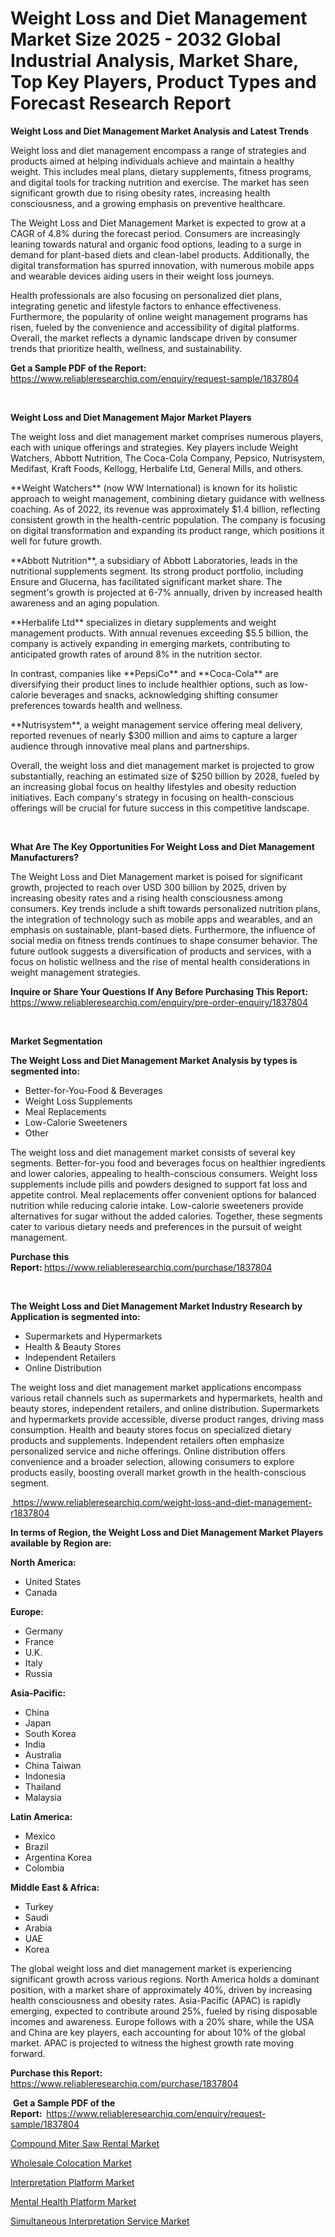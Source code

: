 <p><h1>Weight Loss and Diet Management Market Size 2025 - 2032 Global Industrial Analysis, Market Share, Top Key Players, Product Types and Forecast Research Report</h1></p><p><strong>Weight Loss and Diet Management Market Analysis and Latest Trends</strong></p>
<p><p>Weight loss and diet management encompass a range of strategies and products aimed at helping individuals achieve and maintain a healthy weight. This includes meal plans, dietary supplements, fitness programs, and digital tools for tracking nutrition and exercise. The market has seen significant growth due to rising obesity rates, increasing health consciousness, and a growing emphasis on preventive healthcare.</p><p>The Weight Loss and Diet Management Market is expected to grow at a CAGR of 4.8% during the forecast period. Consumers are increasingly leaning towards natural and organic food options, leading to a surge in demand for plant-based diets and clean-label products. Additionally, the digital transformation has spurred innovation, with numerous mobile apps and wearable devices aiding users in their weight loss journeys. </p><p>Health professionals are also focusing on personalized diet plans, integrating genetic and lifestyle factors to enhance effectiveness. Furthermore, the popularity of online weight management programs has risen, fueled by the convenience and accessibility of digital platforms. Overall, the market reflects a dynamic landscape driven by consumer trends that prioritize health, wellness, and sustainability.</p></p>
<p><strong>Get a Sample PDF of the Report:&nbsp;</strong> <a href="https://www.reliableresearchiq.com/enquiry/request-sample/1837804?utm_campaign=104&utm_medium=2&utm_source=Github&utm_content=ia&utm_term=11032025&utm_id=weight-loss-and-diet-management">https://www.reliableresearchiq.com/enquiry/request-sample/1837804</a></p>
<p>&nbsp;</p>
<p><strong>Weight Loss and Diet Management Major Market Players</strong></p>
<p><p>The weight loss and diet management market comprises numerous players, each with unique offerings and strategies. Key players include Weight Watchers, Abbott Nutrition, The Coca-Cola Company, Pepsico, Nutrisystem, Medifast, Kraft Foods, Kellogg, Herbalife Ltd, General Mills, and others.</p><p>**Weight Watchers** (now WW International) is known for its holistic approach to weight management, combining dietary guidance with wellness coaching. As of 2022, its revenue was approximately $1.4 billion, reflecting consistent growth in the health-centric population. The company is focusing on digital transformation and expanding its product range, which positions it well for future growth.</p><p>**Abbott Nutrition**, a subsidiary of Abbott Laboratories, leads in the nutritional supplements segment. Its strong product portfolio, including Ensure and Glucerna, has facilitated significant market share. The segment's growth is projected at 6-7% annually, driven by increased health awareness and an aging population.</p><p>**Herbalife Ltd** specializes in dietary supplements and weight management products. With annual revenues exceeding $5.5 billion, the company is actively expanding in emerging markets, contributing to anticipated growth rates of around 8% in the nutrition sector.</p><p>In contrast, companies like **PepsiCo** and **Coca-Cola** are diversifying their product lines to include healthier options, such as low-calorie beverages and snacks, acknowledging shifting consumer preferences towards health and wellness.</p><p>**Nutrisystem**, a weight management service offering meal delivery, reported revenues of nearly $300 million and aims to capture a larger audience through innovative meal plans and partnerships.</p><p>Overall, the weight loss and diet management market is projected to grow substantially, reaching an estimated size of $250 billion by 2028, fueled by an increasing global focus on healthy lifestyles and obesity reduction initiatives. Each company's strategy in focusing on health-conscious offerings will be crucial for future success in this competitive landscape.</p></p>
<p>&nbsp;</p>
<p><strong>What Are The Key Opportunities For Weight Loss and Diet Management Manufacturers?</strong></p>
<p><p>The Weight Loss and Diet Management market is poised for significant growth, projected to reach over USD 300 billion by 2025, driven by increasing obesity rates and a rising health consciousness among consumers. Key trends include a shift towards personalized nutrition plans, the integration of technology such as mobile apps and wearables, and an emphasis on sustainable, plant-based diets. Furthermore, the influence of social media on fitness trends continues to shape consumer behavior. The future outlook suggests a diversification of products and services, with a focus on holistic wellness and the rise of mental health considerations in weight management strategies.</p></p>
<p><strong>Inquire or Share Your Questions If Any Before Purchasing This Report:</strong> <a href="https://www.reliableresearchiq.com/enquiry/pre-order-enquiry/1837804?utm_campaign=104&utm_medium=2&utm_source=Github&utm_content=ia&utm_term=11032025&utm_id=weight-loss-and-diet-management">https://www.reliableresearchiq.com/enquiry/pre-order-enquiry/1837804</a></p>
<p>&nbsp;</p>
<p><strong>Market Segmentation</strong></p>
<p><strong>The Weight Loss and Diet Management Market Analysis by types is segmented into:</strong></p>
<p><ul><li>Better-for-You-Food & Beverages</li><li>Weight Loss Supplements</li><li>Meal Replacements</li><li>Low-Calorie Sweeteners</li><li>Other</li></ul></p>
<p><p>The weight loss and diet management market consists of several key segments. Better-for-you food and beverages focus on healthier ingredients and lower calories, appealing to health-conscious consumers. Weight loss supplements include pills and powders designed to support fat loss and appetite control. Meal replacements offer convenient options for balanced nutrition while reducing calorie intake. Low-calorie sweeteners provide alternatives for sugar without the added calories. Together, these segments cater to various dietary needs and preferences in the pursuit of weight management.</p></p>
<p><strong>Purchase this Report:&nbsp;</strong><a href="https://www.reliableresearchiq.com/purchase/1837804?utm_campaign=104&utm_medium=2&utm_source=Github&utm_content=ia&utm_term=11032025&utm_id=weight-loss-and-diet-management">https://www.reliableresearchiq.com/purchase/1837804</a></p>
<p>&nbsp;</p>
<p><strong>The Weight Loss and Diet Management Market Industry Research by Application is segmented into:</strong></p>
<p><ul><li>Supermarkets and Hypermarkets</li><li>Health & Beauty Stores</li><li>Independent Retailers</li><li>Online Distribution</li></ul></p>
<p><p>The weight loss and diet management market applications encompass various retail channels such as supermarkets and hypermarkets, health and beauty stores, independent retailers, and online distribution. Supermarkets and hypermarkets provide accessible, diverse product ranges, driving mass consumption. Health and beauty stores focus on specialized dietary products and supplements. Independent retailers often emphasize personalized service and niche offerings. Online distribution offers convenience and a broader selection, allowing consumers to explore products easily, boosting overall market growth in the health-conscious segment.</p></p>
<p><a href="https://www.reliableresearchiq.com/weight-loss-and-diet-management-r1837804?utm_campaign=104&utm_medium=2&utm_source=Github&utm_content=ia&utm_term=11032025&utm_id=weight-loss-and-diet-management">&nbsp;https://www.reliableresearchiq.com/weight-loss-and-diet-management-r1837804</a></p>
<p><strong>In terms of Region, the Weight Loss and Diet Management Market Players available by Region are:</strong></p>
<p>
    <p> <strong> North America: </strong>
        <ul>
            <li>United States</li>
            <li>Canada</li>
        </ul>
        </p> 
    <p> <strong> Europe: </strong>
        <ul>
            <li>Germany</li>
            <li>France</li>
            <li>U.K.</li>
            <li>Italy</li>
            <li>Russia</li>
        </ul>
        </p> 
    <p> <strong> Asia-Pacific: </strong>
        <ul>
            <li>China</li>
            <li>Japan</li>
            <li>South Korea</li>
            <li>India</li>
            <li>Australia</li>
            <li>China Taiwan</li>
            <li>Indonesia</li>
            <li>Thailand</li>
            <li>Malaysia</li>
        </ul>
        </p> 
    <p> <strong> Latin America: </strong>
        <ul>
            <li>Mexico</li>
            <li>Brazil</li>
            <li>Argentina Korea</li>
            <li>Colombia</li>
        </ul>
        </p> 
    <p> <strong> Middle East & Africa: </strong>
        <ul>
            <li>Turkey</li>
            <li>Saudi</li>
            <li>Arabia</li>
            <li>UAE</li>
            <li>Korea</li>
        </ul>
    </p>
    </p>
<p><p>The global weight loss and diet management market is experiencing significant growth across various regions. North America holds a dominant position, with a market share of approximately 40%, driven by increasing health consciousness and obesity rates. Asia-Pacific (APAC) is rapidly emerging, expected to contribute around 25%, fueled by rising disposable incomes and awareness. Europe follows with a 20% share, while the USA and China are key players, each accounting for about 10% of the global market. APAC is projected to witness the highest growth rate moving forward.</p></p>
<p><strong>Purchase this Report: </strong><a href="https://www.reliableresearchiq.com/purchase/1837804?utm_campaign=104&utm_medium=2&utm_source=Github&utm_content=ia&utm_term=11032025&utm_id=weight-loss-and-diet-management">https://www.reliableresearchiq.com/purchase/1837804</a></p>
<p>&nbsp;<strong>Get a Sample PDF of the Report:&nbsp;&nbsp;</strong><a href="https://www.reliableresearchiq.com/enquiry/request-sample/1837804?utm_campaign=104&utm_medium=2&utm_source=Github&utm_content=ia&utm_term=11032025&utm_id=weight-loss-and-diet-management">https://www.reliableresearchiq.com/enquiry/request-sample/1837804</a></p>
<p><strong></strong></p>
<p><p><a href="https://github.com/handyiongikg/Market-Research-Report-List-1/blob/main/compound-miter-saw-rental-market.md?utm_campaign=104&utm_medium=2&utm_source=Github&utm_content=ia&utm_term=11032025&utm_id=weight-loss-and-diet-management">Compound Miter Saw Rental Market</a></p><p><a href="https://github.com/cwasicioaie/Market-Research-Report-List-1/blob/main/wholesale-colocation-market.md?utm_campaign=104&utm_medium=2&utm_source=Github&utm_content=ia&utm_term=11032025&utm_id=weight-loss-and-diet-management">Wholesale Colocation Market</a></p><p><a href="https://github.com/nellygussisy/Market-Research-Report-List-1/blob/main/interpretation-platform-market.md?utm_campaign=104&utm_medium=2&utm_source=Github&utm_content=ia&utm_term=11032025&utm_id=weight-loss-and-diet-management">Interpretation Platform Market</a></p><p><a href="https://github.com/ebalabenoot/Market-Research-Report-List-1/blob/main/mental-health-platform-market.md?utm_campaign=104&utm_medium=2&utm_source=Github&utm_content=ia&utm_term=11032025&utm_id=weight-loss-and-diet-management">Mental Health Platform Market</a></p><p><a href="https://github.com/budenhanelfc/Market-Research-Report-List-1/blob/main/simultaneous-interpretation-service-market.md?utm_campaign=104&utm_medium=2&utm_source=Github&utm_content=ia&utm_term=11032025&utm_id=weight-loss-and-diet-management">Simultaneous Interpretation Service Market</a></p></p>
